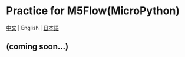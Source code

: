 # Practice for M5Flow(MicroPython)

[中文](/zh_CN/practice/practice_micropython) | English | [日本語](/ja/practice/practice_micropython)

## (coming soon...)